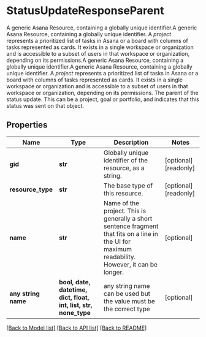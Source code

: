 # StatusUpdateResponseParent

A generic Asana Resource, containing a globally unique identifier.A generic Asana Resource, containing a globally unique identifier. A *project* represents a prioritized list of tasks in Asana or a board with columns of tasks represented as cards. It exists in a single workspace or organization and is accessible to a subset of users in that workspace or organization, depending on its permissions.A generic Asana Resource, containing a globally unique identifier.A generic Asana Resource, containing a globally unique identifier. A *project* represents a prioritized list of tasks in Asana or a board with columns of tasks represented as cards. It exists in a single workspace or organization and is accessible to a subset of users in that workspace or organization, depending on its permissions. The parent of the status update. This can be a project, goal or portfolio, and indicates that this status was sent on that object.

## Properties
Name | Type | Description | Notes
------------ | ------------- | ------------- | -------------
**gid** | **str** | Globally unique identifier of the resource, as a string. | [optional] [readonly] 
**resource_type** | **str** | The base type of this resource. | [optional] [readonly] 
**name** | **str** | Name of the project. This is generally a short sentence fragment that fits on a line in the UI for maximum readability. However, it can be longer. | [optional] 
**any string name** | **bool, date, datetime, dict, float, int, list, str, none_type** | any string name can be used but the value must be the correct type | [optional]

[[Back to Model list]](../README.md#documentation-for-models) [[Back to API list]](../README.md#documentation-for-api-endpoints) [[Back to README]](../README.md)


